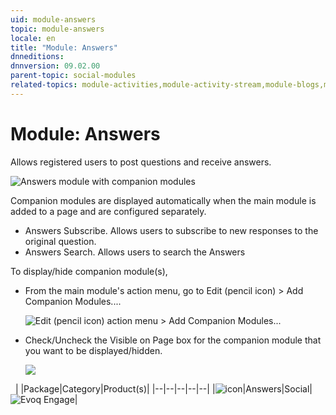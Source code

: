 ```yaml
---
uid: module-answers
topic: module-answers
locale: en
title: "Module: Answers"
dnneditions: 
dnnversion: 09.02.00
parent-topic: social-modules
related-topics: module-activities,module-activity-stream,module-blogs,module-challenges,module-discussions,module-group-directory,module-group-spaces,module-ideas,module-journal,module-latest-challenges,module-leaderboard,module-member-directory,module-message-center,module-my-status,module-profile-dashboard,module-social-groups,module-related-content,module-social-events,module-social-sharing,module-user-badges,module-wiki
---
```


# Module: Answers

Allows registered users to post questions and receive answers.

  

![Answers module with companion modules](/images/scr-module-Answers.png)

  

Companion modules are displayed automatically when the main module is added to a page and are configured separately.

*   Answers Subscribe. Allows users to subscribe to new responses to the original question.
*   Answers Search. Allows users to search the Answers

To display/hide companion module(s),

*   From the main module's action menu, go to Edit (pencil icon) \> Add Companion Modules....  
    
    ![Edit (pencil icon) action menu > Add Companion Modules...](/images/scr-actionmenu-edit-addcompanionmodules.png)
    
      
    
*   Check/Uncheck the Visible on Page box for the companion module that you want to be displayed/hidden.  
    
    ![](/images/scr-companions-VisibleOnPage.png)
    
      
    

 
|  |Package|Category|Product(s)|
|--|--|--|--|--|
|![icon](/images/ico-module-answers.png)|Answers|Social|![Evoq Engage](/images/ico-evoq-engage.png)|